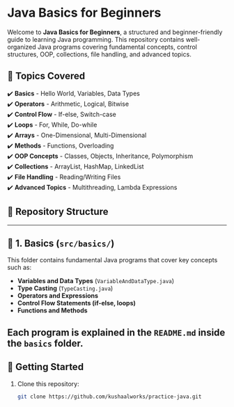 # Java Basics for Beginners  

Welcome to **Java Basics for Beginners**, a structured and beginner-friendly guide to learning Java programming. This repository contains well-organized Java programs covering fundamental concepts, control structures, OOP, collections, file handling, and advanced topics.  

## 📌 Topics Covered  
✔️ **Basics** - Hello World, Variables, Data Types  
✔️ **Operators** - Arithmetic, Logical, Bitwise  
✔️ **Control Flow** - If-else, Switch-case  
✔️ **Loops** - For, While, Do-while  
✔️ **Arrays** - One-Dimensional, Multi-Dimensional  
✔️ **Methods** - Functions, Overloading  
✔️ **OOP Concepts** - Classes, Objects, Inheritance, Polymorphism  
✔️ **Collections** - ArrayList, HashMap, LinkedList  
✔️ **File Handling** - Reading/Writing Files  
✔️ **Advanced Topics** - Multithreading, Lambda Expressions  

## 📂 Repository Structure  
---
## 🔹 **1. Basics (`src/basics/`)**
This folder contains fundamental Java programs that cover key concepts such as:
- **Variables and Data Types** (`VariableAndDataType.java`)
- **Type Casting** (`TypeCasting.java`)
- **Operators and Expressions**
- **Control Flow Statements (if-else, loops)**
- **Functions and Methods**

Each program is explained in the `README.md` inside the `basics` folder.
---

## 🚀 Getting Started  
1. Clone this repository:  
   ```sh
   git clone https://github.com/kushaalworks/practice-java.git